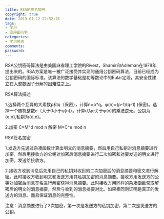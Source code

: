 ```yaml
---
title: RSA的签名加密
copyright: true
date: 2019-01-12 22:52:26
tags:
- 学习
- 应用密码学
categories:
- 学习总结
comments:
password:
---
```


RSA公钥密码算法是由美国麻省理工学院的Rivest，Shamir和Adleman在1978年提出来的。RSA方案是唯一被广泛接受并实现的通用公钥密码算法，目前已经成为公钥密码的国际标准。该算法的数学基础是初等数论中的Eular定理，其安全性建立在大整数因子分解的困难性之上。

RSA算法描述

1.选择两个互异的大素数p和q（保密），计算n=p*q。φ(n)=(p-1)(q-1) (保密)。选择一个随机整数e（大于0小于φ(n)）。计算d为e关于φ(n)的乘法逆元。公钥为{e,n},私钥为{d,n}。

2.加密 C=M^d mod n  解密 M=C^e mod n

RSA签名加密

1.发送方先通过杂凑函数计算出明文的消息摘要，然后用自己私钥对消息摘要进行加密，然后用接收方的公钥对加密后消息摘要进行二次加密和对要发送的明文进行加密。发送给接收方。

2.接收方收到消息后先用自己的私钥对收到的二次加密后的消息摘要和密文进行解密。此时接收方收到明文和发送方用其私钥加密的消息摘要。接收方用发送方的公钥对加密后消息签名进行解密获得消息摘要。此时接收方用同样的杂凑函数获取解密后的明文的消息摘要，然后与收到的消息摘要对比。如果相同则证明是真正的发送方的消息。而且保证消息的完整性。

注意：消息摘要进行了2次加密，第一次是发送方的私钥加密，第二次是发送方的公钥。





